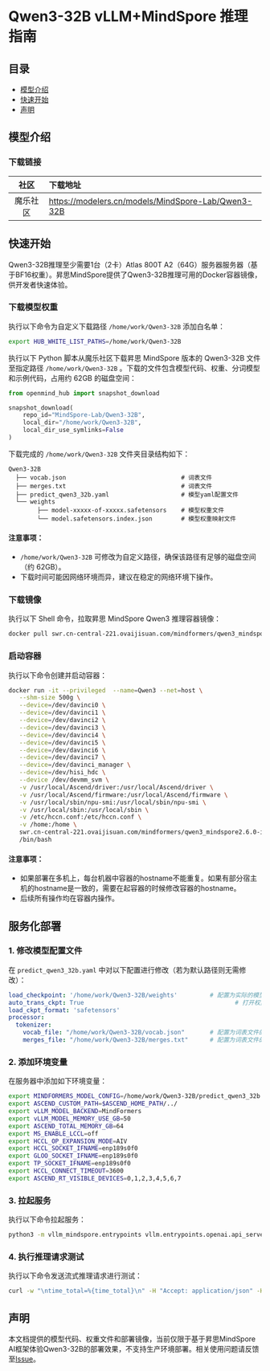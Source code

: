 # Qwen3-32B vLLM+MindSpore 推理指南

## 目录
- [模型介绍](#模型介绍)
- [快速开始](#快速开始)
- [声明](#声明)

## 模型介绍


### 下载链接

|  社区  | 下载地址                                                      |
|:----:|:----------------------------------------------------------|
| 魔乐社区 | https://modelers.cn/models/MindSpore-Lab/Qwen3-32B |


## 快速开始
Qwen3-32B推理至少需要1台（2卡）Atlas 800T A2（64G）服务器服务器（基于BF16权重）。昇思MindSpore提供了Qwen3-32B推理可用的Docker容器镜像，供开发者快速体验。

### 下载模型权重

执行以下命令为自定义下载路径 `/home/work/Qwen3-32B` 添加白名单：

```bash
export HUB_WHITE_LIST_PATHS=/home/work/Qwen3-32B
```

执行以下 Python 脚本从魔乐社区下载昇思 MindSpore 版本的 Qwen3-32B 文件至指定路径 `/home/work/Qwen3-32B` 。下载的文件包含模型代码、权重、分词模型和示例代码，占用约 62GB 的磁盘空间：

```python
from openmind_hub import snapshot_download

snapshot_download(
    repo_id="MindSpore-Lab/Qwen3-32B",
    local_dir="/home/work/Qwen3-32B",
    local_dir_use_symlinks=False
)
```

下载完成的 `/home/work/Qwen3-32B` 文件夹目录结构如下：

```text
Qwen3-32B
  ├── vocab.json                                # 词表文件
  ├── merges.txt                                # 词表文件
  ├── predict_qwen3_32b.yaml                    # 模型yaml配置文件
  └── weights
        ├── model-xxxxx-of-xxxxx.safetensors    # 模型权重文件
        └── model.safetensors.index.json        # 模型权重映射文件
```

#### 注意事项：

- `/home/work/Qwen3-32B` 可修改为自定义路径，确保该路径有足够的磁盘空间（约 62GB）。
- 下载时间可能因网络环境而异，建议在稳定的网络环境下操作。

### 下载镜像

执行以下 Shell 命令，拉取昇思 MindSpore Qwen3 推理容器镜像：

```bash
docker pull swr.cn-central-221.ovaijisuan.com/mindformers/qwen3_mindspore2.6.0-infer:20250428
```

### 启动容器

执行以下命令创建并启动容器：

```bash
docker run -it --privileged  --name=Qwen3 --net=host \
   --shm-size 500g \
   --device=/dev/davinci0 \
   --device=/dev/davinci1 \
   --device=/dev/davinci2 \
   --device=/dev/davinci3 \
   --device=/dev/davinci4 \
   --device=/dev/davinci5 \
   --device=/dev/davinci6 \
   --device=/dev/davinci7 \
   --device=/dev/davinci_manager \
   --device=/dev/hisi_hdc \
   --device /dev/devmm_svm \
   -v /usr/local/Ascend/driver:/usr/local/Ascend/driver \
   -v /usr/local/Ascend/firmware:/usr/local/Ascend/firmware \
   -v /usr/local/sbin/npu-smi:/usr/local/sbin/npu-smi \
   -v /usr/local/sbin:/usr/local/sbin \
   -v /etc/hccn.conf:/etc/hccn.conf \
   -v /home:/home \
   swr.cn-central-221.ovaijisuan.com/mindformers/qwen3_mindspore2.6.0-infer:20250428
   /bin/bash
```

#### 注意事项：

- 如果部署在多机上，每台机器中容器的hostname不能重复。如果有部分宿主机的hostname是一致的，需要在起容器的时候修改容器的hostname。
- 后续所有操作均在容器内操作。

## 服务化部署

### 1. 修改模型配置文件

在 `predict_qwen3_32b.yaml` 中对以下配置进行修改（若为默认路径则无需修改）：

```yaml
load_checkpoint: '/home/work/Qwen3-32B/weights'         # 配置为实际的模型权重绝对路径
auto_trans_ckpt: True                                          # 打开权重自动切分，自动将权重转换为分布式任务所需的形式
load_ckpt_format: 'safetensors'
processor:
  tokenizer:
    vocab_file: "/home/work/Qwen3-32B/vocab.json"       # 配置为词表文件的绝对路径
    merges_file: "/home/work/Qwen3-32B/merges.txt"      # 配置为词表文件的绝对路径
```

### 2. 添加环境变量

在服务器中添加如下环境变量：

```bash
export MINDFORMERS_MODEL_CONFIG=/home/work/Qwen3-32B/predict_qwen3_32b.yaml
export ASCEND_CUSTOM_PATH=$ASCEND_HOME_PATH/../
export vLLM_MODEL_BACKEND=MindFormers
export vLLM_MODEL_MEMORY_USE_GB=50
export ASCEND_TOTAL_MEMORY_GB=64
export MS_ENABLE_LCCL=off
export HCCL_OP_EXPANSION_MODE=AIV
export HCCL_SOCKET_IFNAME=enp189s0f0
export GLOO_SOCKET_IFNAME=enp189s0f0
export TP_SOCKET_IFNAME=enp189s0f0
export HCCL_CONNECT_TIMEOUT=3600
export ASCEND_RT_VISIBLE_DEVICES=0,1,2,3,4,5,6,7
```

### 3. 拉起服务

执行以下命令拉起服务：

```bash
python3 -m vllm_mindspore.entrypoints vllm.entrypoints.openai.api_server --model "Qwen3-32B" --trust_remote_code --tensor_parallel_size=2 --enable-prefix-caching --enable-chunked-prefill --max-num-seqs=256 --block-size=32 --max_model_len=70000 --max-num-batched-tokens=2048 --distributed-executor-backend=ray
```

### 4. 执行推理请求测试

执行以下命令发送流式推理请求进行测试：

```bash
curl -w "\ntime_total=%{time_total}\n" -H "Accept: application/json" -H "Content-type: application/json" -X POST -d '{"inputs": "请介绍一个北京的景点", "parameters": {"do_sample": false, "max_new_tokens": 128}, "stream": false}' http://127.0.0.1:1025/generate_stream &
```

## 声明

本文档提供的模型代码、权重文件和部署镜像，当前仅限于基于昇思MindSpore AI框架体验Qwen3-32B的部署效果，不支持生产环境部署。相关使用问题请反馈至[Issue](https://gitee.com/mindspore/mindformers/issues/new)。